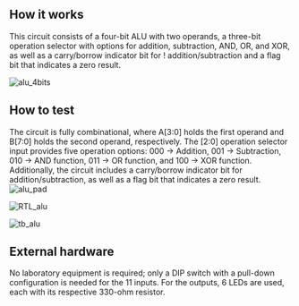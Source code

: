 <!---

This file is used to generate your project datasheet. Please fill in the information below and delete any unused
sections.

You can also include images in this folder and reference them in the markdown. Each image must be less than
512 kb in size, and the combined size of all images must be less than 1 MB.
-->

## How it works

This circuit consists of a four-bit ALU with two operands, a three-bit operation selector with options for addition, subtraction, AND, OR, and XOR, as well as a carry/borrow indicator bit for !
addition/subtraction and a flag bit that indicates a zero result.

![alu_4bits](https://github.com/user-attachments/assets/97164799-44c3-4143-bcfd-0f1494734e6b)


## How to test

The circuit is fully combinational, where A[3:0] holds the first operand and B[7:0] holds the second operand, respectively. The [2:0] operation selector input provides five operation options: 000 → Addition, 001 → Subtraction, 010 → AND function, 011 → OR function, and 100 → XOR function. Additionally, the circuit includes a carry/borrow indicator bit for addition/subtraction, as well as a flag bit that indicates a zero result.
![alu_pad](https://github.com/user-attachments/assets/829037bf-e8cc-472b-9b8a-252f417519f6)

![RTL_alu](https://github.com/user-attachments/assets/c815d115-31ca-4a6a-baf9-cb3f4b3c5aa8)

![tb_alu](https://github.com/user-attachments/assets/513f63bd-ed72-402a-b1cf-79c3c2421e3a)

## External hardware

No laboratory equipment is required; only a DIP switch with a pull-down configuration is needed for the 11 inputs. For the outputs, 6 LEDs are used, each with its respective 330-ohm resistor.
